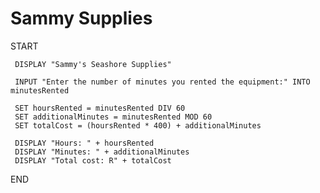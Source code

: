 <h1>Sammy Supplies</h1>
<p>START</p>
     
     DISPLAY "Sammy's Seashore Supplies"

     INPUT "Enter the number of minutes you rented the equipment:" INTO minutesRented

     SET hoursRented = minutesRented DIV 60
     SET additionalMinutes = minutesRented MOD 60
     SET totalCost = (hoursRented * 400) + additionalMinutes

     DISPLAY "Hours: " + hoursRented
     DISPLAY "Minutes: " + additionalMinutes
     DISPLAY "Total cost: R" + totalCost
<p>END</p[START.docx](https://github.com/ST10449855/SammySupplies/files/15420777/START.docx)
>
